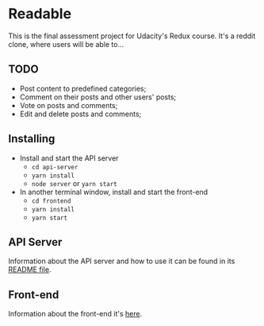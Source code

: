 # Readable

This is the final assessment project for Udacity's Redux course. 
It's a reddit clone, where users will be able to...

## TODO
* Post content to predefined categories;
* Comment on their posts and other users' posts; 
* Vote on posts and comments; 
* Edit and delete posts and comments;


## Installing

* Install and start the API server
    - `cd api-server`
    - `yarn install`
    - `node server` or `yarn start`
* In another terminal window, install and start the front-end
    - `cd frontend`
    - `yarn install`
    - `yarn start`

## API Server  
Information about the API server and how to use it can be found in its [README file](api-server/README.md).

## Front-end  
Information about the front-end it's [here]().
